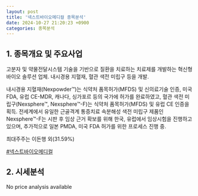 ```yaml
---
layout: post
title: '넥스트바이오메디컬 종목분석'
date: 2024-10-27 21:20:23 +0900
categories: 종목분석
---
```


## 1. 종목개요 및 주요사업

고분자 및 약물전달시스템 기술을 기반으로 질환을 치료하는 치료제를 개발하는 혁신형 바이오 솔루션 업체. 내시경용 지혈재, 혈관 색전 미립구 등을 개발. 

내시경용 지혈재(Nexpowder™)는 식약처 품목허가(MFDS) 및 신의료기술 인증, 미국 FDA, 유럽 CE-MDR, 캐나다, 싱가포르 등의 국가에 허가를 완료하였고, 혈관 색전 미립구(Nexsphere™, Nexsphere™-F)는 식약처 품목허가(MFDS) 및 유럽 CE 인증을 획득. 전세계에서 유일한 근골격계 통증치료 속분해성 색전 미립구 제품인 Nexsphere™-F는 시판 후 임상 근거 확보를 위해 한국, 유럽에서 임상시험을 진행하고 있으며, 추가적으로 일본 PMDA, 미국 FDA 허가를 위한 프로세스 진행 중.

최대주주는 이돈행 외(31.59%)

[#넥스트바이오메디컬](#)

## 2. 시세분석

No price analysis available
